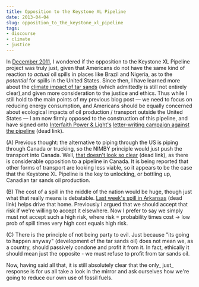 ```yaml
---
title: Opposition to the Keystone XL Pipeline
date: 2013-04-04
slug: opposition_to_the_keystone_xl_pipeline
tags:
- discourse
- climate
- justice
---
```


In [December 2011](../2011/2011-12-31-keystone_pipeline_nimby.md), I wondered if the opposition to the Keystone XL Pipeline project was
truly just, given that Americans do not have the same kind of reaction to
_actual_ oil spills in places like Brazil and Nigeria, as to the _potential_ for
spills in the United States. Since then, I have learned more about the [climate
impact of tar sands](http://www.washingtonpost.com/blogs/wonkblog/wp/2013/03/01/state-department-keystone-xl-likely-to-have-small-impact-on-climate-tar-sands/) (which admittedly is still not entirely clear),and
given more consideration to the justice and ethics. Thus while I still hold to
the main points of my previous blog post &mdash; we need to focus on reducing
energy consumption, and Americans should be equally concerned about ecological
impacts of oil production / transport outside the United States &mdash; I am now
firmly opposed to the construction of this pipeline, and have signed onto
[Interfaith Power &amp; Light's](http://www.interfaithpowerandlight.org) [letter-writing
campaign against the pipeline](http://action.interfaithpowerandlight.org/siteapps/advocacy/ActionItem.aspx?c=dmJUKgOZJiI8G&b=8627517&aid=519509)  (dead link).

<!-- truncate -->

(A) Previous thought: the alternative to piping through the US is piping through
Canada or trucking, so the NIMBY principle would just push the transport into
Canada. Well, [that
doesn't look so clear](http://switchboard.nrdc.org/blogs/ddroitsch/just_the_facts_climate_impacts_1.html) (dead link), as there is considerable opposition to a pipeline in
Canada. It is being reported that other forms of transport are looking less
viable, so it appears to be the case that the Keystone XL Pipeline is the key to
unlocking, or bottling up, Canadian tar sands oil production.

(B) The cost of a spill in the middle of the nation would be huge, though just
what that really means is debatable. [Last
week's spill in Arkansas](http://www.alternet.org/environment/6-things-you-need-know-about-arkansas-oil-spill) (dead link) helps drive that home. Previously I argued that we
should accept that risk if we're willing to accept it elsewhere. Now I prefer to
say we simply must not accept such a high risk, where risk = probability times
cost &rarr; low prob of spill times very high cost equals high risk.

(C) There is the principle of not being party to evil. Just because "its going
to happen anyway" (development of the tar sands oil) does not mean we, as a
country, should passively condone and profit it from it. In fact, ethically it
should mean just the opposite - we must refuse to profit from tar sands oil.

Now, having said all that, it is still absolutely clear that the only_ just_
response is for us all take a look in the mirror and ask ourselves how we're
going to reduce our own use of fossil fuels.
